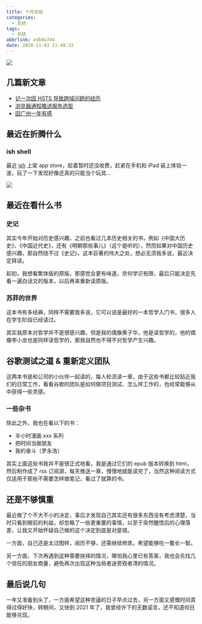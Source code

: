 ```yaml
---
title: 十月总结
categories:
  - 总结
tags:
  - 总结
abbrlink: edb9a744
date: 2020-11-03 21:49:33
---
```


<div class="excerpt">
	<img src="https://gd4ark-1258805822.cos.ap-guangzhou.myqcloud.com/images/20201103220016.jpg" />
</div>
<!-- more -->

## 几篇新文章

- [记一次因 HSTS 导致跨域问题的经历](https://4ark.me/post/bd31093c.html)
- [浏览器通知推送服务选型](https://zhuanlan.zhihu.com/p/269036804)
- [回广州一年有感](https://4ark.me/post/3ae0ab74.html)

## 最近在折腾什么

### ish shell

最近 [ish](https://github.com/ish-app/ish) 上架 app store，趁着暂时还没收费，赶紧在手机和 iPad 装上体验一波，玩了一下发现好像还真的只能当个玩具...

![](https://gd4ark-1258805822.cos.ap-guangzhou.myqcloud.com/images/20201103220016.jpg)

## 最近在看什么书

### 史记

其实今年开始对历史感兴趣，之前也看过几本历史相关的书，例如《中国大历史》、《中国近代史》，还有《明朝那些事儿》（这个是听的），然而如果对中国历史感兴趣，那自然绕不过《史记》，这本巨著的伟大之处，想必无须我多说，最近决定拜读。

起初，我想看繁体版的原版，那感觉会更有味道，奈何学识有限，最后只能决定先看一遍白话文的版本，以后再来重新读原版。

### 苏菲的世界

这本书有多经典，同样不需要我多说，它可以说是最好的一本哲学入门书，很多人在学生阶段已经读过。

其实我原本对哲学并不是很感兴趣，但是我的偶像黄子华，他是读哲学的，他的偶像李小龙也是同样读哲学的，那我自然也不得不对哲学产生兴趣。

## 谷歌测试之道 & 重新定义团队

这两本书是和公司的小伙伴一起读的，每人轮流读一章，由于这些书都比较贴近我们的日常工作，看看谷歌的团队是如何做项目测试、怎么样工作的，也经常能够从中获得一些灵感。

### 一些杂书

除此之外，我也在看以下的书：

- 半小时漫画 xxx 系列
- 把时间当做朋友
- 我的奋斗（罗永浩）

其实上面这些书我并不是很正式地看，我是通过它们的 epub 版本转换到 html，然后制作成了 rss 订阅源，每天推送一章，慢慢地就能读完了，当然这种阅读方式仅适用于那些不需要怎样做笔记，看过了就算的书。

## 还是不够慎重

最近做了个不大不小的决定，事后才发现自己其实还有很多东西没有考虑清楚，当时只看到眼前的利益，却忽略了一些更重要的事情，以至于突然醒悟后的心理落差，让我又开始怀疑自己做的这个决定到底是对是错。

一方面，自己还是太过图样，阅历不够，还需继续修炼，希望能够吃一鳖长一智。

另一方面，下次再遇到这种需要抉择的情况，哪怕我心里已有答案，我也会先找几个信任的朋友商量，避免再次出现这种当局者迷旁观者清的情况。

## 最后说几句

一年又准备到头了，一方面希望这种苦逼的日子早点过去，另一方面又感慨时间真得过得好快，转眼间，又快到 2021 年了，我曾经许下的无数诺言，还不知道何日能够兑现。